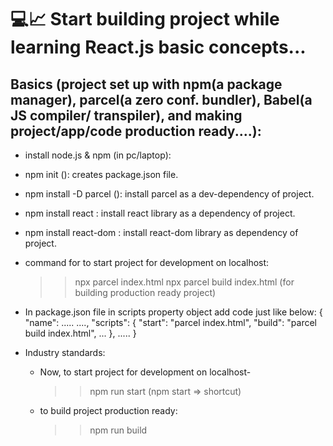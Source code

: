 # 💻📈 Start building project while learning React.js basic concepts...

## Basics (project set up with npm(a package manager), parcel(a zero conf. bundler), Babel(a JS compiler/ transpiler), and making project/app/code production ready....):

- install node.js & npm (in pc/laptop):
- npm init (): creates package.json file.
- npm install -D parcel (): install parcel as a dev-dependency of project.
- npm install react : install react library as a dependency of project.
- npm install react-dom : install react-dom library as dependency of project.
- command for to start project for development on localhost:
  >> npx parcel index.html
  >> npx parcel build index.html  (for building production ready project)
- In package.json file in scripts property object add code just like below:
  {
    "name": .....
    ....,
    "scripts": {
      "start": "parcel index.html",
      "build": "parcel build index.html",
      ...
    },
    .....
  }
  
- Industry standards: 
  - Now, to start project for development on localhost-
    >> npm run start     (npm start => shortcut)
  - to build project production ready:
    >> npm run build




